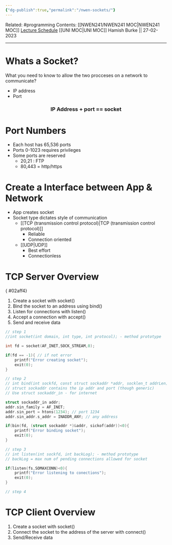 ```yaml
---
{"dg-publish":true,"permalink":"/nwen-sockets/"}
---
```


Related: #programming 
Contents: [[NWEN241/NWEN241 MOC\|NWEN241 MOC]]
[Lecture Schedule](https://ecs.wgtn.ac.nz/Courses/NWEN241_2023T1/LectureSchedule)
[[UNI MOC\|UNI MOC]]
Hamish Burke || 27-02-2023
***

# Whats a Socket?

What you need to know to allow the two procceses on a network to communicate?
- IP address
- Port

<h3 align="center">
IP Address + port == socket
</h3>

# Port Numbers

- Each host has 65,536 ports
- Ports 0-1023 requires privileges
- Some ports are reserved
	- 20,21 : FTP
	- 80,443 = http/https

# Create a Interface between App & Network

- App creates socket
- Socket type dictates style of communication
	- [[TCP (transmission control protocol)\|TCP (transmission control protocol)]]
		- Reliable
		- Connection oriented
	- [[UDP\|UDP]]
		- Best effort
		- Connectionless

# TCP Server Overview
{ #02aff4}


1. Create a socket with socket()
2. Bind the socket to an address using bind()
3. Listen for connections with  listen()
4. Accept a connection with accept()
5. Send and receive data

```C
// step 1
//int socket(int domain, int type, int protocol); - method prototype

int fd = socket(AF_INET,SOCK_STREAM,0);

if(fd == -1){ // if not error
	printf("Error creating socket");
	exit(0);
}

// step 2
// int bind(int sockfd, const struct sockaddr *addr, socklen_t addrLen); - method prototype
// struct sockaddr contains the ip addr and port (though generic)
// Use struct sockaddr_in - for internet

struct sockaddr_in addr;
addr.sin_family = AF_INET;
addr.sin_port = htons(1234); // port 1234
addr.sin_addr.s_addr = INADDR_ANY; // any address

if(bin(fd, (struct sockaddr *)&addr, sickof(addr))<0){
	printf("Error binding socket");
	exit(0);
}

// step 3
// int listen(int sockfd, int backLog); - method prototype
// backLog = max num of pending connections allowed for socket

if(listen(fs,SOMAXCONN)<0){
	printf("Error listening to conections");
	exit(0);
}

// step 4

```

# TCP Client Overview

1. Create a socket with socket()
2. Connect the socket to the address of the server with connect()
3. Send/Receive data
